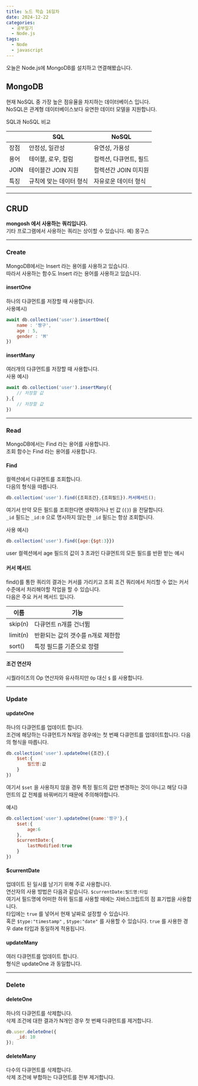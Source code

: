 ```yaml
---
title: 노드 학습 16일차
date: 2024-12-22
categories:
  - 공부일기
  - Node.js
tags:
  - Node
  - javascript
---
```

오늘은 Node.js에 MongoDB를 설치하고 연결해봤습니다.  

## MongoDB
현재 NoSQL 중 가장 높은 점유율을 차지하는 데이터베이스 입니다.  
NoSQL은 관계형 데이터베이스보다 유연한 데이터 모델을 지원합니다.  

SQL과 NoSQL 비교

|      | SQL           | NoSQL         |
| ---- | ------------- | ------------- |
| 장점   | 안정성, 일관성      | 유연성, 가용성      |
| 용어   | 테이블, 로우, 컬럼   | 컬렉션, 다큐먼트, 필드 |
| JOIN | 테이블간 JOIN 지원  | 컬렉션간 JOIN 미지원 |
| 특징   | 규칙에 맞는 데이터 형식 | 자유로운 데이터 형식   |

---
## CRUD
**mongosh 에서 사용하는 쿼리입니다.**  
기타 프로그램에서 사용하는 쿼리는 상이할 수 있습니다. 예) 몽구스

---
### Create
MongoDB에서는 Insert 라는 용어를 사용하고 있습니다.  
따라서 사용하는 함수도 Insert 라는 용어를 사용하고 있습니다.

#### insertOne
하나의 다큐먼트를 저장할 때 사용합니다.  
사용예시)  

```javascript
await db.collection('user').insertOne({
	name : '짱구',
	age : 5,
	gender : 'M'
})
```

#### insertMany
여러개의 다큐먼트를 저장할 때 사용합니다.  
사용 예시)  

```javascript
await db.collection('user').insertMany({
	// 저장할 값
},{
	// 저장할 값
})
```

---
### Read
MongoDB에서는 Find 라는 용어를 사용합니다.  
조회 함수는 Find 라는 용어를 사용합니다.

#### Find
컬렉션에서 다큐먼트를 조회합니다.  
다음의 형식을 따릅니다.  

```javascript
db.collection('user').find({조회조건},{조회필드}).커서메서드();
```

여기서 만약 모든 필드를 조회한다면 생략하거나 빈 값 (`{}`) 을 전달합니다.  
`_id` 필드는 `_id:0` 으로  명시하지 않는한 `_id` 필드는 항상 조회합니다.  

사용 예시)  

```javascript
db.collection('user').find({age:{$gt:3}})
```
user 컬렉션에서 age 필드의 값이 3 초과인 다큐먼트의 모든 필드를 반환 받는 예시

#### 커서 메서드
find()를 통한 쿼리의 결과는 커서를 가리키고 조회 조건 쿼리에서 처리할 수 없는 커서 수준에서 처리해야할 작업을 할 수 있습니다.  
다음은 주요 커서 메서드 입니다.

| 이름       | 기능                  |
| -------- | ------------------- |
| skip(n)  | 다큐먼트 n개를 건너뜀        |
| limit(n) | 반환되는 값의 갯수를 n개로 제한함 |
| sort()   | 특정 필드를 기준으로 정렬      |
#### 조건 연산자
시퀄라이즈의 Op 연산자와 유사하지만 `Op` 대신 `$` 를 사용합니다.

---
### Update

#### updateOne
하나의 다큐먼트를 업데이트 합니다.  
조건에 해당하는 다큐먼트가 N개일 경우에는 첫 번째 다큐먼트를 업데이트합니다.
다음의 형식을 따릅니다.  

```javascript
db.collection('user').updateOne({조건},{
	$set:{
		필드명:값
	}
})
```

여기서 `$set` 을 사용하지 않을 경우 특정 필드의 값만 변경하는 것이 아니고 해당 다큐먼트의 값 전체를 바꿔버리기 때문에 주의해야합니다.  

예시)  

```javascript
db.collection('user').updateOne({name:'짱구'},{
	$set:{
		age:6
	},
	$currentDate:{
		lastModified:true
	}
})
```

#### $currentDate
업데이트 된 일시를 남기기 위해 주로 사용합니다.  
연산자의 사용 방법은 다음과 같습니다.
`$currentDate:필드명:타입`  
여기서 필드명에 어떠한 하위 필드를 사용할 때에는 자바스크립트의 점 표기법을 사용합니다.  
타입에는 `true` 를 넣어서 현재 날짜로 설정할 수 있습니다.  
혹은 `$type:"timestamp"` , `$type:"date"` 를 사용할 수 있습니다. `true` 를 사용한 경우 date 타입과 동일하게 적용됩니다.  
#### updateMany
여러 다큐먼트를 업데이트 합니다.  
형식은 updateOne 과 동일합니다.

---
### Delete

#### deleteOne
하나의 다큐먼트를 삭제합니다.  
삭제 조건에 대한 결과가 N개인 경우 첫 번째 다큐먼트를 제거합니다.  

```javascript
db.user.deleteOne({
	_id: 10
});
```

#### deleteMany
다수의 다큐먼트를 삭제합니다.  
삭제 조건에 부합하는 다큐먼트를 전부 제거합니다.  
